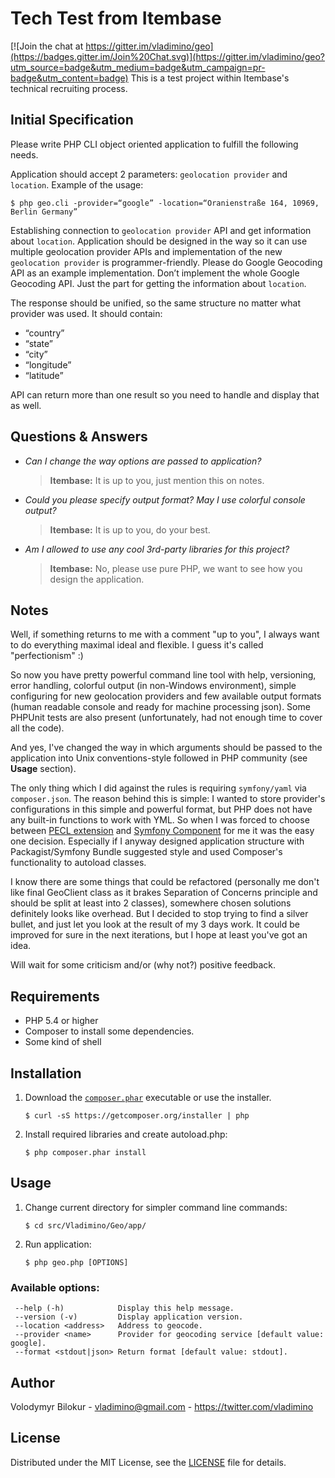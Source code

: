 # Tech Test from Itembase

[![Join the chat at https://gitter.im/vladimino/geo](https://badges.gitter.im/Join%20Chat.svg)](https://gitter.im/vladimino/geo?utm_source=badge&utm_medium=badge&utm_campaign=pr-badge&utm_content=badge)
This is a test project within Itembase's technical recruiting process.

## Initial Specification

Please write PHP CLI object oriented application to fulfill the following needs.

Application should accept 2 parameters: `geolocation provider` and `location`. Example of the usage:

    $ php geo.cli -provider=“google” -location=“Oranienstraße 164, 10969, Berlin Germany”

Establishing connection to `geolocation provider` API and get information about `location`. 
Application should be designed in the way so it can use multiple geolocation provider APIs and implementation of the new `geolocation provider` is programmer-friendly. 
Please do Google Geocoding API as an example implementation. 
Don’t implement the whole Google Geocoding API. Just the part for getting the information about `location`.

The response should be unified, so the same structure no matter what provider was used. It should contain:

* “country”
* “state”
* “city”
* “longitude”
* “latitude”

API can return more than one result so you need to handle and display that as well.

## Questions & Answers

* *Can I change the way options are passed to application?* 
    > **Itembase:** It is up to you, just mention this on notes.

* *Could you please specify output format? May I use colorful console output?* 
    > **Itembase:** It is up to you, do your best.

* *Am I allowed to use any cool 3rd-party libraries for this project?* 
    > **Itembase:** No, please use pure PHP, we want to see how you design the application.

## Notes

Well, if something returns to me with a comment "up to you", I always want to do everything maximal ideal and flexible.
I guess it's called "perfectionism" :)

So now you have pretty powerful command line tool with help, versioning, error handling, colorful output (in non-Windows environment), 
simple configuring for new geolocation providers and few available output formats (human readable console and ready for machine processing json).
Some PHPUnit tests are also present (unfortunately, had not enough time to cover all the code).

And yes, I've changed the way in which arguments should be passed to the application into Unix conventions-style followed in PHP community (see **Usage** section).  
  
The only thing which I did against the rules is requiring `symfony/yaml` via `composer.json`. 
The reason behind this is simple: I wanted to store provider's configurations in this simple and powerful format, but PHP
does not have any built-in functions to work with YML. So when I was forced to choose between [PECL extension](https://pecl.php.net/package/yaml)
and [Symfony Component](http://symfony.com/doc/current/components/yaml/introduction.html) for me it was the easy one decision. 
Especially if I anyway designed application structure with Packagist/Symfony Bundle suggested style and used Composer's functionality to autoload classes.
 
I know there are some things that could be refactored (personally me don't like final GeoClient class as it brakes Separation of Concerns principle and should be 
split at least into 2 classes), somewhere chosen solutions definitely looks like overhead. But I decided to stop trying to find a silver bullet, and just let you 
look at the result of my 3 days work. It could be improved for sure in the next iterations, but I hope at least you've got an idea.
  
Will wait for some criticism and/or (why not?) positive feedback. 

## Requirements

* PHP 5.4 or higher
* Composer to install some dependencies.
* Some kind of shell

## Installation

1. Download the [`composer.phar`](https://getcomposer.org/composer.phar) executable or use the installer.

    ```
    $ curl -sS https://getcomposer.org/installer | php
    ```

2. Install required libraries and create autoload.php:

    ```
    $ php composer.phar install
    ```

## Usage

1. Change current directory for simpler command line commands:

    ```
    $ cd src/Vladimino/Geo/app/
    ```
 
2. Run application:

    ```
    $ php geo.php [OPTIONS]
    ```

### Available options:

     --help (-h)            Display this help message.
     --version (-v)         Display application version.
     --location <address>   Address to geocode.
     --provider <name>      Provider for geocoding service [default value: google].
     --format <stdout|json> Return format [default value: stdout].

## Author

Volodymyr Bilokur  - <vladimino@gmail.com> - <https://twitter.com/vladimino>

## License

Distributed under the MIT License, see the [LICENSE](https://raw.github.com/vladimino/geo/master/LICENSE) file for details. 